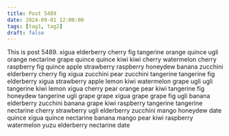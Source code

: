 ```yaml
---
title: Post 5489
date: 2024-09-01 12:00:00
tags: [tag1, tag2]
draft: false
---
```

This is post 5489.
xigua
elderberry
cherry
fig
tangerine
orange
quince
ugli
orange
nectarine
grape
quince
quince
kiwi
kiwi
cherry
watermelon
cherry
raspberry
fig
quince
apple
strawberry
raspberry
honeydew
banana
zucchini
elderberry
cherry
fig
xigua
zucchini
pear
zucchini
tangerine
tangerine
fig
elderberry
xigua
strawberry
apple
lemon
kiwi
watermelon
grape
ugli
ugli
tangerine
kiwi
lemon
xigua
cherry
pear
orange
pear
kiwi
tangerine
fig
honeydew
tangerine
ugli
grape
grape
xigua
grape
grape
fig
ugli
banana
elderberry
zucchini
banana
grape
kiwi
raspberry
tangerine
tangerine
nectarine
cherry
strawberry
ugli
elderberry
zucchini
mango
honeydew
date
quince
xigua
quince
nectarine
banana
mango
pear
kiwi
raspberry
watermelon
yuzu
elderberry
nectarine
date
